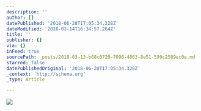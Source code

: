 ```yaml
---
description: ''
author: []
datePublished: '2018-06-28T17:05:34.328Z'
dateModified: '2018-03-14T16:34:57.264Z'
title: ''
publisher: {}
via: {}
inFeed: true
sourcePath: _posts/2018-03-13-b68c0729-7096-4863-8e51-599c2589ec0e.md
starred: false
datePublishedOriginal: '2018-06-28T17:05:34.328Z'
_context: 'http://schema.org'
_type: Article

---
```

![](https://the-grid-user-content.s3-us-west-2.amazonaws.com/b1e86e9c-ee7f-4aa3-ac1a-ae93710c0064.jpg)